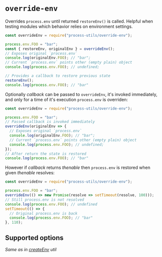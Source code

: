 # `override-env`

Overrides `process.env` until returned `restoreEnv()` is called. Helpful when testing modules which behavior relies on environment settings.

```javascript
const overrideEnv = require("process-utils/override-env");

process.env.FOO = "bar";
const { restoreEnv, originalEnv } = overrideEnv();
// Exposes original `process.env`
console.log(originalEnv.FOO); // "bar";
// Current `process.env` points other (empty plain) object
console.log(process.env.FOO); // undefined;

// Provides a callback to restore previous state
restoreEnv();
console.log(process.env.FOO); // "bar"
```

Optionally _callback_ can be passed to `overrideEnv`, it's invoked immediately, and only for a time of it's execution `process.env` is overriden:

```javascript
const overrideEnv = require("process-utils/override-env");

process.env.FOO = "bar";
// Passed callback is invoked immediately
overrideEnv(originalEnv => {
  // Exposes original `process.env`
  console.log(originalEnv.FOO); // "bar";
  // Current `process.env` points other (empty plain) object
  console.log(process.env.FOO); // undefined;
});
// After return the state is restored
console.log(process.env.FOO); // "bar"
```

However if _callback_ returns _thenable_ then `process.env` is restored when given _thenable_ resolves:

```javascript
const overrideEnv = require("process-utils/override-env");

process.env.FOO = "bar";
overrideEnv(() => new Promise(resolve => setTimeout(resolve, 100)));
// Still process.env is not resolved
console.log(process.env.FOO); // undefined
setTimeout(() => {
  // Original process.env is back
  console.log(process.env.FOO); // "bar"
}, 110);
```

## Supported options

_Same as in [createEnv](create-env.md#supported-options) util_
